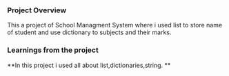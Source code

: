 ### Project Overview

 This a project of School Managment System where i used list to store name of student and use dictionary to subjects and their marks.



### Learnings from the project

  **In this project i used all about list,dictionaries,string. **


